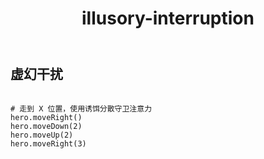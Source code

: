 ﻿---
layout: default
title: illusory-interruption
---
## 虚幻干扰
```

# 走到 X 位置，使用诱饵分散守卫注意力
hero.moveRight()
hero.moveDown(2)
hero.moveUp(2)
hero.moveRight(3)

```
